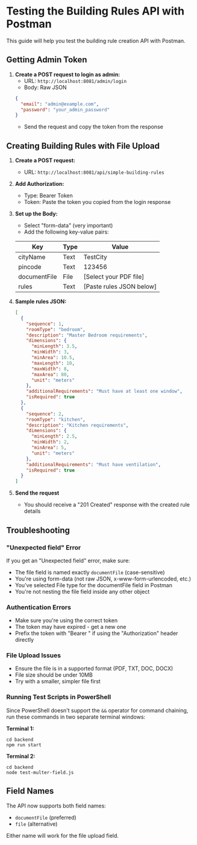 # Testing the Building Rules API with Postman

This guide will help you test the building rule creation API with Postman.

## Getting Admin Token

1. **Create a POST request to login as admin:**
   - URL: `http://localhost:8081/admin/login`
   - Body: Raw JSON
   ```json
   {
     "email": "admin@example.com",
     "password": "your_admin_password"
   }
   ```
   - Send the request and copy the token from the response

## Creating Building Rules with File Upload

1. **Create a POST request:**
   - URL: `http://localhost:8081/api/simple-building-rules`

2. **Add Authorization:**
   - Type: Bearer Token
   - Token: Paste the token you copied from the login response

3. **Set up the Body:**
   - Select "form-data" (very important)
   - Add the following key-value pairs:
   
   | Key          | Type | Value                       |
   |--------------|------|----------------------------|
   | cityName     | Text | TestCity                   |
   | pincode      | Text | 123456                     |
   | documentFile | File | [Select your PDF file]     |
   | rules        | Text | [Paste rules JSON below]   |

4. **Sample rules JSON:**
   ```json
   [
     {
       "sequence": 1,
       "roomType": "bedroom",
       "description": "Master Bedroom requirements",
       "dimensions": {
         "minLength": 3.5,
         "minWidth": 3,
         "minArea": 10.5,
         "maxLength": 10,
         "maxWidth": 8,
         "maxArea": 80,
         "unit": "meters"
       },
       "additionalRequirements": "Must have at least one window",
       "isRequired": true
     },
     {
       "sequence": 2,
       "roomType": "kitchen",
       "description": "Kitchen requirements",
       "dimensions": {
         "minLength": 2.5,
         "minWidth": 2,
         "minArea": 5,
         "unit": "meters"
       },
       "additionalRequirements": "Must have ventilation",
       "isRequired": true
     }
   ]
   ```

5. **Send the request**
   - You should receive a "201 Created" response with the created rule details

## Troubleshooting

### "Unexpected field" Error
If you get an "Unexpected field" error, make sure:
- The file field is named exactly `documentFile` (case-sensitive)
- You're using form-data (not raw JSON, x-www-form-urlencoded, etc.)
- You've selected File type for the documentFile field in Postman
- You're not nesting the file field inside any other object

### Authentication Errors
- Make sure you're using the correct token
- The token may have expired - get a new one
- Prefix the token with "Bearer " if using the "Authorization" header directly

### File Upload Issues
- Ensure the file is in a supported format (PDF, TXT, DOC, DOCX)
- File size should be under 10MB
- Try with a smaller, simpler file first

### Running Test Scripts in PowerShell
Since PowerShell doesn't support the `&&` operator for command chaining, run these commands in two separate terminal windows:

**Terminal 1:**
```
cd backend
npm run start
```

**Terminal 2:**
```
cd backend
node test-multer-field.js
```

## Field Names
The API now supports both field names:
- `documentFile` (preferred)
- `file` (alternative)

Either name will work for the file upload field. 